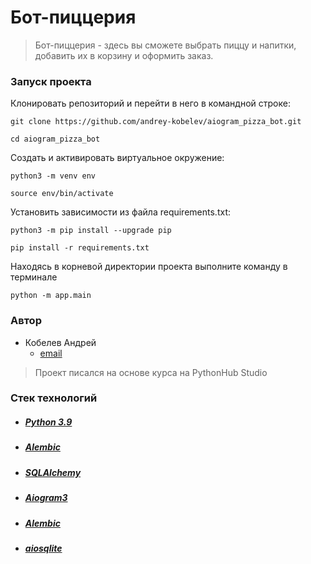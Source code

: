 # Бот-пиццерия

> Бот-пиццерия - здесь вы сможете выбрать пиццу и напитки, добавить их в корзину и оформить заказ.


### Запуск проекта

Клонировать репозиторий и перейти в него в командной строке:  
  
```  
git clone https://github.com/andrey-kobelev/aiogram_pizza_bot.git
```  
  
```  
cd aiogram_pizza_bot
```  
  
Cоздать и активировать виртуальное окружение:  
  
```  
python3 -m venv env  
```  
  
```  
source env/bin/activate  
```  
  
Установить зависимости из файла requirements.txt:  
  
```  
python3 -m pip install --upgrade pip  
```  
  
```  
pip install -r requirements.txt  
```

Находясь в корневой директории проекта выполните команду в терминале

```
python -m app.main
```

### Автор 
- Кобелев Андрей
    - [email](mailto:andrew.a.kobelev@yandex.ru)


> Проект писался на основе курса на PythonHub Studio

### Стек технологий

- ##### [Python 3.9](https://www.python.org/downloads/release/python-390/)
- ##### [Alembic](https://alembic.sqlalchemy.org/en/latest/index.html)
- ##### [SQLAlchemy](https://docs.sqlalchemy.org/en/20/)
- ##### [Aiogram3](https://docs.aiogram.dev/en/v3.15.0/)
- ##### [Alembic](https://www.python.org/downloads/release/python-390/)
- ##### [aiosqlite](https://aiosqlite.omnilib.dev/en/stable/index.html)

